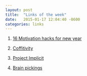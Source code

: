 ```yaml
---
layout: post
title:  "Links of the week"
date:   2015-01-17 12:04:40 -0600
categories: links
---
```


1. [16 Motivation hacks for new year](https://www.wrike.com/blog/16-motivation-hacks-new-year/)

2. [Coffitivity](https://coffitivity.com/)

3. [Project Implicit](https://implicit.harvard.edu/implicit/)

4. [Brain pickings](http://www.brainpickings.org/)
